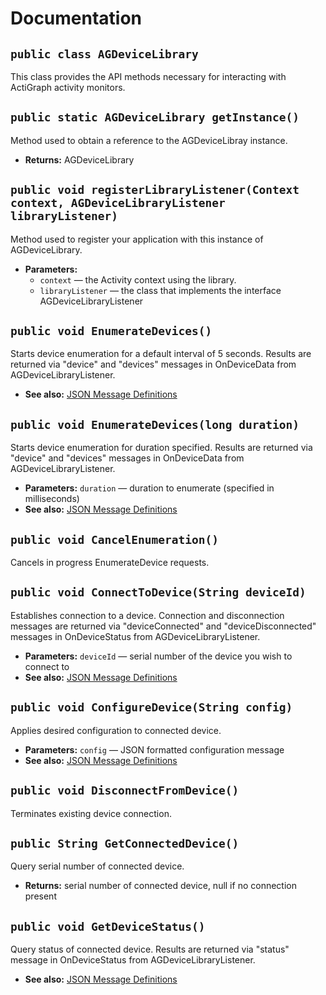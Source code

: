# Documentation

## `public class AGDeviceLibrary`

This class provides the API methods necessary for interacting with ActiGraph activity monitors.

## `public static AGDeviceLibrary getInstance()`

Method used to obtain a reference to the AGDeviceLibray instance.

 * **Returns:** AGDeviceLibrary

## `public void registerLibraryListener(Context context, AGDeviceLibraryListener libraryListener)`

Method used to register your application with this instance of AGDeviceLibrary.

 * **Parameters:**
   * `context` — the Activity context using the library.
   * `libraryListener` — the class that implements the interface AGDeviceLibraryListener

## `public void EnumerateDevices()`

Starts device enumeration for a default interval of 5 seconds. Results are returned via "device" and "devices" messages in OnDeviceData from AGDeviceLibraryListener.

 * **See also:** <a href="file:JSON_Message_Definitions.pdf">JSON Message Definitions</a>

## `public void EnumerateDevices(long duration)`

Starts device enumeration for duration specified. Results are returned via "device" and "devices" messages in OnDeviceData from AGDeviceLibraryListener.

 * **Parameters:** `duration` — duration to enumerate (specified in milliseconds)
 * **See also:** <a href="file:JSON_Message_Definitions.pdf">JSON Message Definitions</a>

## `public void CancelEnumeration()`

Cancels in progress EnumerateDevice requests.

## `public void ConnectToDevice(String deviceId)`

Establishes connection to a device. Connection and disconnection messages are returned via "deviceConnected" and "deviceDisconnected" messages in OnDeviceStatus from AGDeviceLibraryListener.

 * **Parameters:** `deviceId` — serial number of the device you wish to connect to
 * **See also:** <a href="file:JSON_Message_Definitions.pdf">JSON Message Definitions</a>

## `public void ConfigureDevice(String config)`

Applies desired configuration to connected device.

 * **Parameters:** `config` — JSON formatted configuration message
 * **See also:** <a href="file:JSON_Message_Definitions.pdf">JSON Message Definitions</a>

## `public void DisconnectFromDevice()`

Terminates existing device connection.

## `public String GetConnectedDevice()`

Query serial number of connected device.

 * **Returns:** serial number of connected device, null if no connection present

## `public void GetDeviceStatus()`

Query status of connected device. Results are returned via "status" message in OnDeviceStatus from AGDeviceLibraryListener.

 * **See also:** <a href="file:JSON_Message_Definitions.pdf">JSON Message Definitions</a>